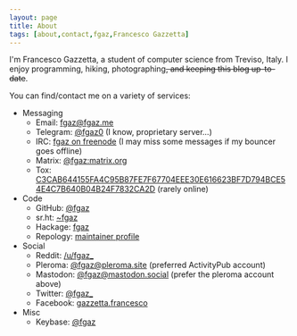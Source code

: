 ```yaml
---
layout: page
title: About
tags: [about,contact,fgaz,Francesco Gazzetta]
---
```


I'm Francesco Gazzetta, a student of computer science from Treviso, Italy. I enjoy programming, hiking, photographing<del>, and keeping this blog up-to-date</del>.

You can find/contact me on a variety of services:

* Messaging
  * Email: <a rel="me" href="mailto:fgaz@fgaz.me">fgaz@fgaz.me</a>
  * Telegram: <a rel="me" href="https://telegram.me/fgaz0">@fgaz0</a> (I know, proprietary server...)
  * IRC: <a rel="me" href="irc://chat.freenode.net/fgaz,isnick">fgaz on freenode</a> (I may miss some messages if my bouncer goes offline)
  * Matrix: <a rel="me" href="https://matrix.to/#/@fgaz:matrix.org">@fgaz:matrix.org</a>
  * Tox: <a rel="me" href="tox:C3CAB644155FA4C95B87FE7F67704EEE30E616623BF7D794BCE54E4C7B640B04B24F7832CA2D">C3CAB644155FA4C95B87FE7F67704EEE30E616623BF7D794BCE54E4C7B640B04B24F7832CA2D</a> (rarely online)
* Code
  * GitHub: <a rel="me" href="https://github.com/fgaz">@fgaz</a>
  * sr.ht: <a rel="me" href="https://git.sr.ht/~fgaz">~fgaz</a>
  * Hackage: <a rel="me" href="https://hackage.haskell.org/user/fgaz">fgaz</a>
  * Repology: <a rel="me" href="https://repology.org/maintainer/fgaz%40fgaz.me">maintainer profile</a>
* Social
  * Reddit: <a rel="me" href="https://reddit.com/u/fgaz_">/u/fgaz\_</a>
  * Pleroma: <a rel="me" href="https://pleroma.site/users/42981">@fgaz@pleroma.site</a> (preferred ActivityPub account)
  * Mastodon: <a rel="me" href="https://mastodon.social/@fgaz">@fgaz@mastodon.social</a> (prefer the pleroma account above)
  * Twitter: <a rel="me" href="https://twitter.com/fgaz_">@fgaz\_</a>
  * Facebook: <a rel="me" href="https://facebook.com/gazzetta.francesco/">gazzetta.francesco</a>
* Misc
  * Keybase: <a rel="me" href="https://keybase.io/fgaz">@fgaz</a>

